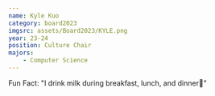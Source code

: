 ```yaml
---
name: Kyle Kuo
category: board2023
imgsrc: assets/Board2023/KYLE.png
year: 23-24
position: Culture Chair
majors:
    - Computer Science
---
```


Fun Fact: "I drink milk during breakfast, lunch, and dinner🥛"

